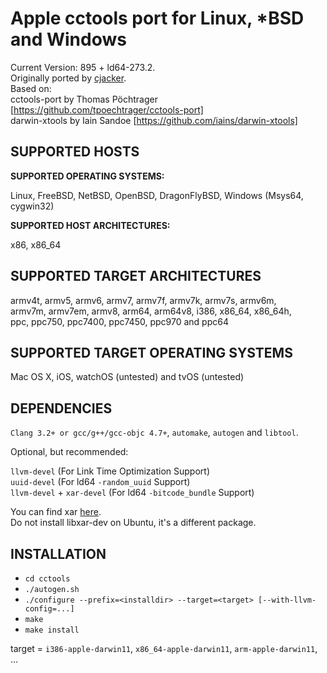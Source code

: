 # Apple cctools port for Linux, *BSD and Windows #

Current Version: 895 + ld64-273.2.  
Originally ported by [cjacker](http://ios-toolchain-based-on-clang-for-linux.googlecode.com).  
Based on:  
cctools-port by Thomas Pöchtrager [https://github.com/tpoechtrager/cctools-port]  
darwin-xtools by Iain Sandoe [https://github.com/iains/darwin-xtools]  

## SUPPORTED HOSTS ##

**SUPPORTED OPERATING SYSTEMS:**

Linux, FreeBSD, NetBSD, OpenBSD, DragonFlyBSD, Windows (Msys64, cygwin32)

**SUPPORTED HOST ARCHITECTURES:**

x86, x86_64

## SUPPORTED TARGET ARCHITECTURES ##

armv4t, armv5, armv6, armv7, armv7f, armv7k, armv7s, armv6m,  
armv7m, armv7em, armv8, arm64, arm64v8, i386, x86_64, x86_64h,  
ppc, ppc750, ppc7400, ppc7450, ppc970 and ppc64

## SUPPORTED TARGET OPERATING SYSTEMS ##

Mac OS X, iOS, watchOS (untested) and tvOS (untested)

## DEPENDENCIES ##

`Clang 3.2+ or gcc/g++/gcc-objc 4.7+`, `automake`, `autogen` and `libtool`.

Optional, but recommended:

`llvm-devel`               (For Link Time Optimization Support)  
`uuid-devel`               (For ld64 `-random_uuid` Support)  
`llvm-devel` + `xar-devel` (For ld64 `-bitcode_bundle` Support)

You can find xar [here](https://github.com/mackyle/xar).  
Do not install libxar-dev on Ubuntu, it's a different package.

## INSTALLATION ##

* `cd cctools`
* `./autogen.sh`
* `./configure --prefix=<installdir> --target=<target> [--with-llvm-config=...]`
* `make`
* `make install`

target = `i386-apple-darwin11`, `x86_64-apple-darwin11`, `arm-apple-darwin11`, ...
